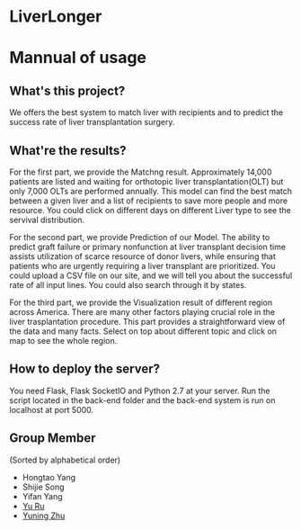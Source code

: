 # LiverLonger
# Mannual of usage
## What's this project?
We offers the best system to match liver with recipients and to predict the success rate of liver transplantation surgery. 
## What're the results?
For the first part, we provide the Matchng result. Approximately 14,000 patients are listed and waiting for orthotopic liver transplantation(OLT) but only 7,000 OLTs are performed annually. This model can find the best match between a given liver and a list of recipients to save more people and more resource. You could click on different days on different Liver type to see the servival distribution. 

For the second part, we provide Prediction of our Model. The ability to predict graft failure or primary nonfunction at liver transplant decision time assists utilization of scarce resource of donor livers, while ensuring that patients who are urgently requiring a liver transplant are prioritized. You could upload a CSV file on our site, and we will tell you about the successful rate of all input lines. You could also search through it by states. 

For the third part, we provide the Visualization result of different region across America. There are many other factors playing crucial role in the liver trasplantation procedure. This part provides a straightforward view of the data and many facts. Select on top about different topic and click on map to see the whole region. 
## How to deploy the server?
You need Flask, Flask SocketIO and Python 2.7 at your server. Run the script located in the back-end folder and the back-end system is run on localhost at port 5000. 
## Group Member
(Sorted by alphabetical order)
* Hongtao Yang 
* Shijie Song  
* Yifan Yang
* [Yu Ru](https://github.com/yuyuyu0905/)
* [Yuning Zhu](https://github.com/ynzhu/)
